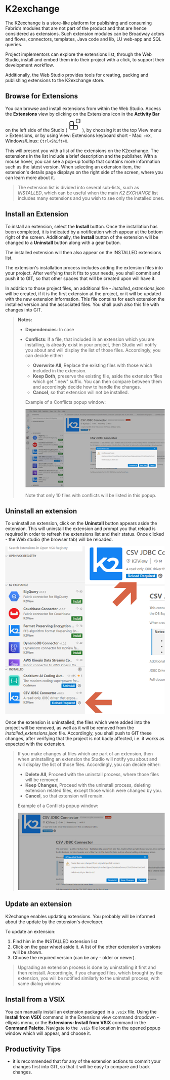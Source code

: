 <web>

# K2exchange

The K2exchange is a store-like platform for publishing and consuming Fabric’s modules that are not part of the product and that are hence considered as extensions. Such extension modules can be Broadway actors and flows, connectors, templates, Java code and lib, LU web-app and SQL queries. 

Project implementors can explore the extensions list, through the Web Studio, install and embed them into their project with a click, to support their development workflow.

Additionally, the Web Studio provides tools for creating, packing and publishing extensions to the K2exchange store.



## Browse for Extensions

You can browse and install extensions from within the Web Studio. Access the **Extensions** view by clicking on the Extensions icon in the **Activity Bar** on the left side of the Studio (![Extensions view icon](images/web/28_ext_icon.svg)), by choosing it at the top View menu > Extensions, or by using View: Extensions keyboard short - Mac: `⇧⌘X`, Windows/Linux: `Ctrl+Shift+X`.

This will present you with a list of the extensions on the K2exchange. The extensions in the list include a brief description and the publisher. With a mouse hover, you can see a pop-up tooltip that contains more information such as the latest version. When selecting an extension item, the extension's details page displays on the right side of the screen, where you can learn more about it.

> The extension list is divided into several sub-lists, such as *INSTALLED*, which can be useful when the main *K2 EXCHANGE* list includes many extensions and you wish to see only the installed ones.



## Install an Extension

To install an extension, select the **Install** button. Once the installation has been completed, it is indicated by a notification which appear at the bottom right of the screen. Additionally, the **Install** button of the extension will be changed to a **Uninstall** button along with a gear button. 

The installed extension will then also appear on the INSTALLED extensions list.

The extension's installation process includes adding the extension files into your project. After verifying that it fits to your needs, you shall commit and push it to GIT, so that other spaces that will be created upon will have it.

In addition to those project files, an additional file - *installed_extensions.json* will be created, if it is the first extension at the project, or it will be updated with the new extension information. This file contains for each extension the installed version and the associated files. You shall push also this file with changes into GIT.

> **Notes:** 
>
> * **Dependencies**: In case 
>
> * **Conflicts**: if a file, that included in an extension which you are installing, is already exist in your project, then Studio will notify you about and will display the list of those files. Accordingly,  you can decide either:
>
>   * **Overwrite All**, Replace the existing files with those which included in the extension.
>   * **Keep Both**, preserve the existing file, aside the extension files which get ".new" suffix. You can then compare between them and accordingly decide how to handle the changes.
>   * **Cancel**, so that extension will not be installed.
>
>   
>   
>   Example of a Conflicts popup window:
>   
>   ![](images/web/28_install_conflicts.png) 
>   
>   Note that only 10 files with conflicts will be listed in this popup.




## Uninstall an extension

To uninstall an extension, click on the **Uninstall** button appears aside the extension. This will uninstall the extension and prompt you that reload is required in order to refresh the extensions list and their status. Once clicked - the Web studio (the browser tab) will be reloaded.






![img](images/web/28_uninstall_reload.png)



Once the extension is uninstalled, the files which were added into the project will be removed, as well as it will be removed from the *installed_extensions.json* file. Accordingly, you shall push to GIT these changes, after verifying that the project is not badly affected, i.e. it works as expected with the extension.

 

> If you make changes at files which are part of an extension, then when uninstalling an extension the Studio will notify you about and will display the list of those files. Accordingly,  you can decide either:
>
> * **Delete All**, Proceed with the uninstall process, where those files will be removed. 
> * **Keep Changes**, Proceed with the uninstall process, deleting extension related files, except those which were changed by you. 
> * **Cancel**, so that extension will remain.
>
> 
>
> Example of a Conflicts popup window:
>
> ![](images/web/28_uninstall_changes_alert.png)



## Update an extension

K2echange enables updating extensions. You probably will be informed about the update by the extension's developer.

To update an extension:

1. Find him in the INSTALLED extension list 
2. Click on the gear wheel aside it. A list of the other extension's versions will be shown.
3. Choose the required version (can be any - older or newer).



> Upgrading an extension process is done by uninstalling it first and then reinstall. Accordingly, if you changed files, which brought by the extension, you will be notified similarly to the uninstall process, with same dialog window.  



## Install from a VSIX

You can manually install an extension packaged in a `.vsix` file. Using the **Install from VSIX** command in the Extensions view command dropdown - ellipsis menu, or the **Extensions: Install from VSIX** command in the **Command Palette**. Navigate to the `.vsix` file location in the opened popup window which will appear, and choose it.



## Productivity Tips

* it is recommended that for any of the extension actions to commit your changes first into GIT, so that it will be easy to compare and track changes.

</web>
